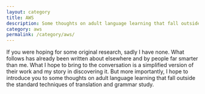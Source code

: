 ```yaml
---
layout: category
title: AWS
description: Some thoughts on adult language learning that fall outside the standard techniques of translation and grammar study.
category: aws
permalink: /category/aws/
---
```


If you were hoping for some original research, sadly I have none. What follows has already been written about elsewhere and by people far smarter than me. What I hope to bring to the conversation is a simplified version of their work and my story in discovering it. But more importantly, I hope to introduce you to some thoughts on adult language learning that fall outside the standard techniques of translation and grammar study.
